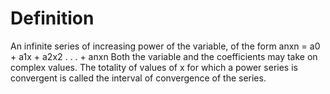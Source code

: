 # Definition

An infinite series of increasing power of the variable, of the form anxn
= a0 + a1x + a2x2 . . . + anxn Both the variable and the coefficients
may take on complex values. The totality of values of x for which a
power series is convergent is called the interval of convergence of the
series.

